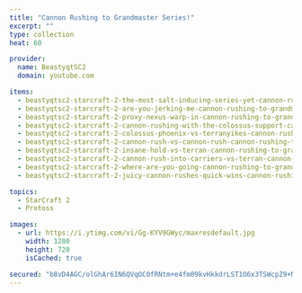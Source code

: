 ```yaml
---
title: "Cannon Rushing to Grandmaster Series!"
excerpt: ""
type: collection
heat: 60

provider:
  name: BeastyqtSC2
  domain: youtube.com

items:
  - beastyqtsc2-starcraft-2-the-most-salt-inducing-series-yet-cannon-rushing-to-grandmaster-episode-1
  - beastyqtsc2-starcraft-2-are-you-jerking-me-cannon-rushing-to-grandmaster-episode-2
  - beastyqtsc2-starcraft-2-proxy-nexus-warp-in-cannon-rushing-to-grandmaster-episode-3
  - beastyqtsc2-starcraft-2-cannon-rushing-with-the-colossus-support-cannon-rushing-to-grandmaster-episode-5
  - beastyqtsc2-starcraft-2-colossus-phoenix-vs-terranyikes-cannon-rushing-to-grandmaster-episode-6
  - beastyqtsc2-starcraft-2-cannon-rush-vs-cannon-rush-cannon-rushing-to-grandmaster-episode-7
  - beastyqtsc2-starcraft-2-insane-hold-vs-terran-cannon-rushing-to-grandmaster-episode-8
  - beastyqtsc2-starcraft-2-cannon-rush-into-carriers-vs-terran-cannon-rushing-to-grandmaster-episode-9
  - beastyqtsc2-starcraft-2-where-are-you-going-cannon-rushing-to-grandmaster-episode-10
  - beastyqtsc2-starcraft-2-juicy-cannon-rushes-quick-wins-cannon-rushing-to-grandmaster-episode-11

topics:
  - StarCraft 2
  - Protoss

images:
  - url: https://i.ytimg.com/vi/Gg-KYV9GWyc/maxresdefault.jpg
    width: 1280
    height: 720
    isCached: true

secured: "b8vD4AGC/olGhAr6IN6QVqOC0fRNtm+e4fm09kvHkkdrLST1O6x3TSWcpZ9+M5ZwVH5Iv256r8IK4A9PNlkNSCenV5TdE5PJ2J8OL6UkzD0OWqDj/GhLvVoqwe2z8HQPIELUooK0/c+LNevIXZnsaLoWQBqYYsnARtI/yr58izTtyPcORAWaZxwP752vhV3mLYGwnNY4nUhREgcLpREv5Kv5tRwwNwIzBEA58fxNMWwf0HFl9HCc+SbouqBETWfEv/IR0HlDumrpjJYVUzxvJKpmZTs/RarKiyXa+C9xlyk1Cja8VsWq8ZXhKcZZ/muV3XR8fNEhye8uzF0mqQ+j+9dnkO28bEvTJ4ZHqPCT1aU=;E5z6hN6+r97UK4GwNx8jsg=="
---
```



